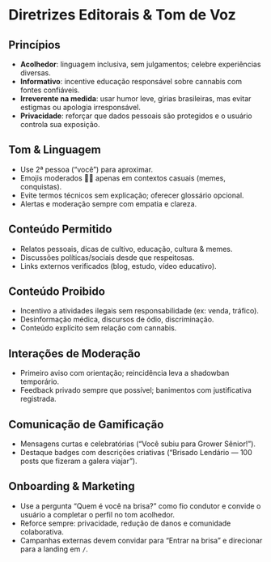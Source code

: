 # Diretrizes Editorais & Tom de Voz

## Princípios
- **Acolhedor**: linguagem inclusiva, sem julgamentos; celebre experiências diversas.
- **Informativo**: incentive educação responsável sobre cannabis com fontes confiáveis.
- **Irreverente na medida**: usar humor leve, gírias brasileiras, mas evitar estigmas ou apologia irresponsável.
- **Privacidade**: reforçar que dados pessoais são protegidos e o usuário controla sua exposição.

## Tom & Linguagem
- Use 2ª pessoa (“você”) para aproximar.
- Emojis moderados 🌿🔥 apenas em contextos casuais (memes, conquistas).
- Evite termos técnicos sem explicação; oferecer glossário opcional.
- Alertas e moderação sempre com empatia e clareza.

## Conteúdo Permitido
- Relatos pessoais, dicas de cultivo, educação, cultura & memes.
- Discussões políticas/sociais desde que respeitosas.
- Links externos verificados (blog, estudo, vídeo educativo).

## Conteúdo Proibido
- Incentivo a atividades ilegais sem responsabilidade (ex: venda, tráfico).
- Desinformação médica, discursos de ódio, discriminação.
- Conteúdo explícito sem relação com cannabis.

## Interações de Moderação
- Primeiro aviso com orientação; reincidência leva a shadowban temporário.
- Feedback privado sempre que possível; banimentos com justificativa registrada.

## Comunicação de Gamificação
- Mensagens curtas e celebratórias (“Você subiu para Grower Sênior!”).
- Destaque badges com descrições criativas (“Brisado Lendário — 100 posts que fizeram a galera viajar”).

## Onboarding & Marketing
- Use a pergunta “Quem é você na brisa?” como fio condutor e convide o usuário a completar o perfil no tom acolhedor.
- Reforce sempre: privacidade, redução de danos e comunidade colaborativa.
- Campanhas externas devem convidar para “Entrar na brisa” e direcionar para a landing em `/`.

